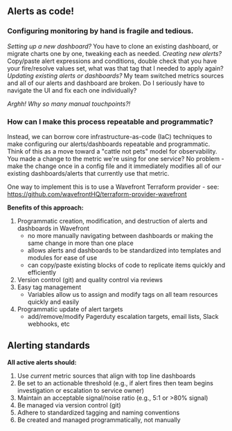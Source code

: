 ## Alerts as code!
### Configuring monitoring by hand is fragile and tedious. 
*Setting up a new dashboard?* You have to clone an existing dashboard, or migrate charts one by one, tweaking each as needed. *Creating new alerts?* Copy/paste alert expressions and conditions, double check that you have your fire/resolve values set, what was that tag that I needed to apply again? *Updating existing alerts or dashboards?* My team switched metrics sources and all of our alerts and dashboard are broken. Do I seriously have to navigate the UI and fix each one individually?

*Arghh! Why so many manual touchpoints?!*

### How can I make this process repeatable and programmatic?
Instead, we can borrow core infrastructure-as-code (IaC) techniques to make configuring our alerts/dashboards repeatable and programmatic. Think of this as a move toward a "cattle not pets" model for observability. You made a change to the metric we're using for one service? No problem - make the change once in a config file and it immediately modifies all of our existing dashboards/alerts that currently use that metric. 
 
One way to implement this is to use a Wavefront Terraform provider 
    - see: https://github.com/wavefrontHQ/terraform-provider-wavefront

**Benefits of this approach:**
1. Programmatic creation, modification, and destruction of alerts and dashboards in Wavefront
    - no more manually navigating between dashboards or making the same change in more than one place
    - allows alerts and dashboards to be standardized into templates and modules for ease of use
    - can copy/paste existing blocks of code to replicate items quickly and efficiently
2. Version control (git) and quality control via reviews
3. Easy tag management 
    - Variables allow us to assign and modify tags on all team resources quickly and easily
4. Programmatic update of alert targets
    - add/remove/modify Pagerduty escalation targets, email lists, Slack webhooks, etc

## Alerting standards
**All active alerts should:**
1. Use *current* metric sources that align with top line dashboards
2. Be set to an actionable threshold (e.g., if alert fires then team begins investigation or escalation to service owner)
3. Maintain an acceptable signal/noise ratio (e.g., 5:1 or >80% signal)
4. Be managed via version control (git)
5. Adhere to standardized tagging and naming conventions
6. Be created and managed programmatically, not manually

